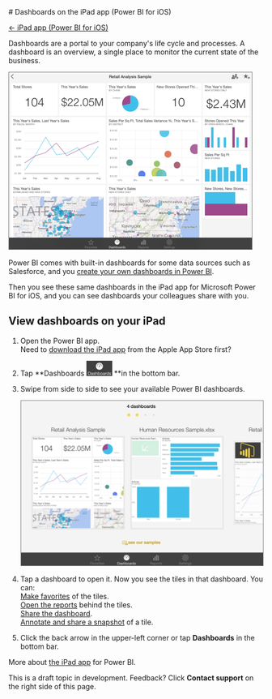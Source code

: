 <properties pageTitle="Dashboards on the iPad app (Power BI for iOS)" description="Dashboards on the iPad app (Power BI for iOS)" services="powerbi" documentationCenter="" authors="v-anpasi" manager="mblythe" editor=""/>
<tags ms.service="powerbi" ms.devlang="NA" ms.topic="article" ms.tgt_pltfrm="NA" ms.workload="powerbi" ms.date="06/26/2015" ms.author="v-anpasi"/>
# Dashboards on the iPad app (Power BI for iOS)

[← iPad app (Power BI for iOS)](https://support.powerbi.com/knowledgebase/topics/77999-ipad-app-power-bi-for-ios-preview)


Dashboards are a portal to your company's life cycle and processes. A dashboard is an overview, a single place to monitor the current state of the business.

![](media/powerbi-mobile-dashboards-on-the-ipad-app/PBI_iPadDash.png)




Power BI comes with built-in dashboards for some data sources such as Salesforce, and you [create your own dashboards in Power BI](http://support.powerbi.com/knowledgebase/articles/424868-dashboards-in-power-bi).

Then you see these same dashboards in the iPad app for Microsoft Power BI for iOS, and you can see dashboards your colleagues share with you.

## View dashboards on your iPad

1.  Open the Power BI app.  
    Need to [download the iPad app](http://go.microsoft.com/fwlink/?LinkId=522062) from the Apple App Store first?
2.  Tap **Dashboards ![](media/powerbi-mobile-dashboards-on-the-ipad-app/PBI_iPadDashIcon.png) **in the bottom bar.
3.  Swipe from side to side to see your available Power BI dashboards.

    ![](media/powerbi-mobile-dashboards-on-the-ipad-app/PBI_iPadDashHome.png)

4.  Tap a dashboard to open it. Now you see the tiles in that dashboard. You can:  
    [Make favorites](https://support.powerbi.com/knowledgebase/articles/467179) of the tiles.  
    [Open the reports](https://support.powerbi.com/knowledgebase/articles/467180) behind the tiles.  
    [Share the dashboard](https://support.powerbi.com/knowledgebase/articles/467181).  
    [Annotate and share a snapshot](https://support.powerbi.com/knowledgebase/articles/527030) of a tile.
5.  Click the back arrow in the upper-left corner or tap **Dashboards** in the bottom bar.

More about [the iPad app](http://support.powerbi.com/knowledgebase/articles/467172-the-ipad-app-for-power-bi-preview) for Power BI.

This is a draft topic in development. Feedback? Click **Contact support** on the right side of this page.